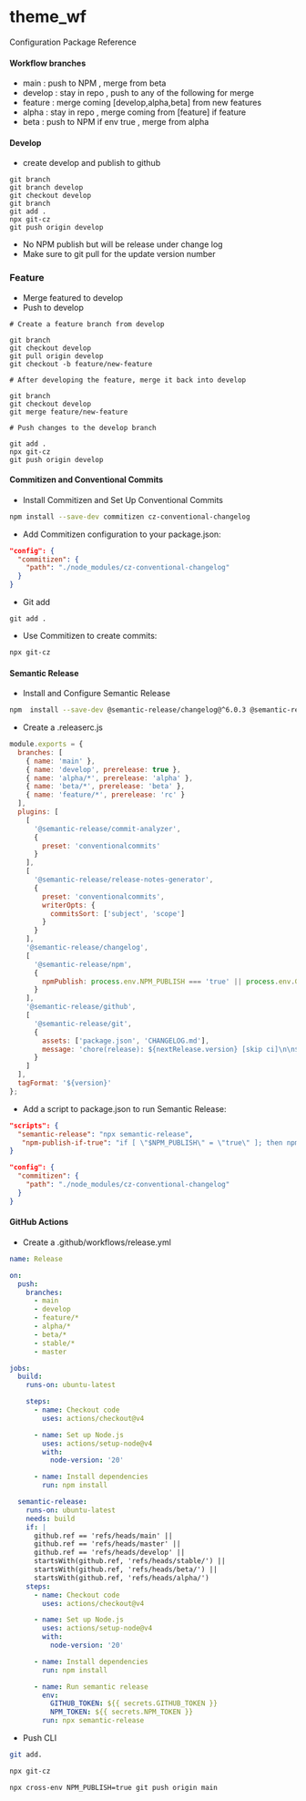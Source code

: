 # theme_wf
Configuration Package Reference

#### Workflow branches
- main : push to NPM , merge from beta
- develop : stay in repo , push to any of the following for merge
- feature : merge coming [develop,alpha,beta] from new features
- alpha : stay in repo , merge coming from [feature] if feature
- beta : push to NPM if env true , merge from alpha

#### Develop
- create develop and publish to github
```git
git branch
git branch develop
git checkout develop
git branch
git add . 
npx git-cz
git push origin develop
```
- No NPM publish but will be release under change log
- Make sure to git pull for the update version number

### Feature 
- Merge featured to develop
- Push to develop 

```git
# Create a feature branch from develop

git branch
git checkout develop
git pull origin develop
git checkout -b feature/new-feature

# After developing the feature, merge it back into develop

git branch
git checkout develop
git merge feature/new-feature

# Push changes to the develop branch

git add .
npx git-cz
git push origin develop
```


#### Commitizen and Conventional Commits
- Install Commitizen and Set Up Conventional Commits


```bash
npm install --save-dev commitizen cz-conventional-changelog
```

- Add Commitizen configuration to your package.json:

```json
"config": {
  "commitizen": {
    "path": "./node_modules/cz-conventional-changelog"
  }
}
```

- Git add

```git
git add .
```

- Use Commitizen to create commits:

```bash
npx git-cz
```

#### Semantic Release

-  Install and Configure Semantic Release

```bash
npm  install --save-dev @semantic-release/changelog@^6.0.3 @semantic-release/commit-analyzer@^13.0.0 @semantic-release/exec@^6.0.3 @semantic-release/git@^10.0.1 @semantic-release/github@^10.1.3 @semantic-release/npm@^12.0.1 @semantic-release/release-notes-generator@^14.0.1 commitizen@^4.3.0 conventional-changelog-conventionalcommits@^8.0.0 cross-env@^7.0.3 cz-conventional-changelog@^3.3.0 semantic-release@^24.0.0 
```

- Create a .releaserc.js

```js
module.exports = {
  branches: [
    { name: 'main' },
    { name: 'develop', prerelease: true },
    { name: 'alpha/*', prerelease: 'alpha' },
    { name: 'beta/*', prerelease: 'beta' },
    { name: 'feature/*', prerelease: 'rc' }
  ],
  plugins: [
    [
      '@semantic-release/commit-analyzer',
      {
        preset: 'conventionalcommits'
      }
    ],
    [
      '@semantic-release/release-notes-generator',
      {
        preset: 'conventionalcommits',
        writerOpts: {
          commitsSort: ['subject', 'scope']
        }
      }
    ],
    '@semantic-release/changelog',
    [
      '@semantic-release/npm',
      {
        npmPublish: process.env.NPM_PUBLISH === 'true' || process.env.GITHUB_REF === 'refs/heads/main'
      }
    ],
    '@semantic-release/github',
    [
      '@semantic-release/git',
      {
        assets: ['package.json', 'CHANGELOG.md'],
        message: 'chore(release): ${nextRelease.version} [skip ci]\n\n${nextRelease.notes}'
      }
    ]
  ],
  tagFormat: '${version}'
};

```

- Add a script to package.json to run Semantic Release:

```json
"scripts": {
  "semantic-release": "npx semantic-release",
   "npm-publish-if-true": "if [ \"$NPM_PUBLISH\" = \"true\" ]; then npm publish; else echo \"NPM_PUBLISH is not true, skipping publish\"; fi"
}
```

```json
"config": {
  "commitizen": {
    "path": "./node_modules/cz-conventional-changelog"
  }
}
```

#### GitHub Actions

- Create a .github/workflows/release.yml 

```yaml
name: Release

on:
  push:
    branches:
      - main
      - develop
      - feature/*
      - alpha/*
      - beta/*
      - stable/*
      - master

jobs:
  build:
    runs-on: ubuntu-latest

    steps:
      - name: Checkout code
        uses: actions/checkout@v4

      - name: Set up Node.js
        uses: actions/setup-node@v4
        with:
          node-version: '20'

      - name: Install dependencies
        run: npm install

  semantic-release:
    runs-on: ubuntu-latest
    needs: build
    if: |
      github.ref == 'refs/heads/main' || 
      github.ref == 'refs/heads/master' || 
      github.ref == 'refs/heads/develop' || 
      startsWith(github.ref, 'refs/heads/stable/') || 
      startsWith(github.ref, 'refs/heads/beta/') || 
      startsWith(github.ref, 'refs/heads/alpha/')
    steps:
      - name: Checkout code
        uses: actions/checkout@v4

      - name: Set up Node.js
        uses: actions/setup-node@v4
        with:
          node-version: '20'

      - name: Install dependencies
        run: npm install

      - name: Run semantic release
        env:
          GITHUB_TOKEN: ${{ secrets.GITHUB_TOKEN }}
          NPM_TOKEN: ${{ secrets.NPM_TOKEN }}
        run: npx semantic-release

```


- Push CLI

```bash
git add.

npx git-cz

npx cross-env NPM_PUBLISH=true git push origin main

```